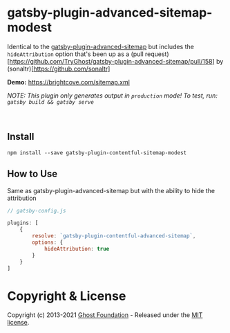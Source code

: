 # gatsby-plugin-advanced-sitemap-modest

Identical to the [gatsby-plugin-advanced-sitemap](https://www.gatsbyjs.com/plugins/gatsby-plugin-advanced-sitemap/) but includes the `hideAttribution` option that's been up as a (pull request)[https://github.com/TryGhost/gatsby-plugin-advanced-sitemap/pull/158] by (sonaltr)[https://github.com/sonaltr]

**Demo:** https://brightcove.com/sitemap.xml
&nbsp;

_NOTE: This plugin only generates output in `production` mode! To test, run: `gatsby build && gatsby serve`_

&nbsp;


## Install

`npm install --save gatsby-plugin-contentful-sitemap-modest`

## How to Use

Same as gatsby-plugin-advanced-sitemap but with the ability to hide the attribution

```javascript
// gatsby-config.js

plugins: [
    {
        resolve: `gatsby-plugin-contentful-advanced-sitemap`,
        options: {
            hideAttribution: true
        }
    }
]
```

# Copyright & License

Copyright (c) 2013-2021 [Ghost Foundation](https://ghost.org/) - Released under the [MIT license](LICENSE).
